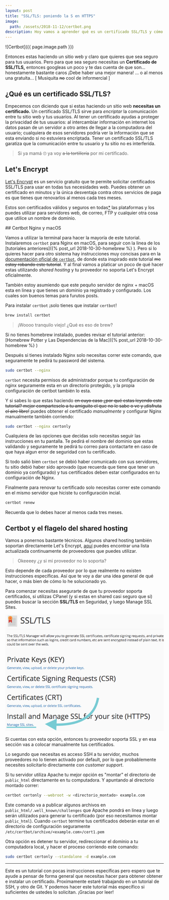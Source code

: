 ```yaml
---
layout: post
title: "SSL/TLS: poniendo la S en HTTPS"
image:
  path: /assets/2018-11-12/certbot.png
description: Hoy vamos a aprender qué es un certificado SSL/TLS y cómo hacer uno gratuitamente.
---
```


![Certbot]({{ page.image.path }})

Entonces estas haciendo un sitio web y claro que quieres que sea seguro para tus usuarios. Pero para que sea seguro necesitas un **Certificado de SSL/TLS,** entonces googleas un poco y te das cuenta de que son... honestamente bastante caros ¡Debe haber una mejor manera! ... o al menos una gratuita... [ Musiquita ~~no~~ cool de informercial ]

<!--more-->

## ¿Qué es un certificado SSL/TLS?

Empecemos con diciendo que si estas haciendo un sitio web **necesitas un certificado.** Un certificado SSL/TLS sirve para _encriptar_ la comunicación entre tu sitio web y tus usuarios. Al tener un certificado ayudas a proteger la privacidad de tus usuarios: al intercambiar información en internet los datos pasan de un servidor a otro antes de llegar a la computadora del usuario; cualquiera de esos servidores podría ver la información que se esta enviando si no estuviera encriptada. Tener un certificado SSL/TLS garatiza que la comunicación entre tu usuario y tu sitio no es interferida.

> Si ya mamá :roll_eyes: ya voy ~~a la tortillería~~ por mi certificado.

## Let's Encrypt

[Let's Encrypt](https://letsencrypt.org) es un servicio gratuito que te permite solicitar certificados SSL/TLS para usar en todas tus necesidades web. Puedes obtener un certificado en minutos y la única desventaja contra otros servicios de paga es que tienes que renovarlos al menos cada tres meses.

Estos son certificados válidos y seguros en todas[*](https://letsencrypt.org/docs/certificate-compatibility/) las plataformas y los puedes utilizar para servidores web, de correo, FTP y cualquier otra cosa que utilice un nombre de dominio.

## Certbot Nginx y macOS

Vamos a utilizar la terminal para hacer la mayoría de este tutorial. Instalaremos `certbot` para Nginx en macOS, para seguir con la linea de los [tutoriales anteriores]({% post_url 2018-10-30-homebrew %}
). Pero si lo quieres hacer para otro sistema hay instrucciones muy concisas para en la [documentación oficial de `certbot`](https://certbot.eff.org/), de donde esta inspirado este tutorial ~~me estoy robando este tutorial~~. Y al final vamos a platicar un poco de qué hacer estas utilizando *shared hosting* y tu proveedor no soporta Let's Encrypt oficialmente.

También estoy asumiendo que este pequño servidor de nginx + macOS esta en linea y que tienes un dominio ya registrado y configurado. Los cuales son buenos temas para furutos posts.

Para instalar `certbot` ¡solo tienes que instalar `certbot`!

```bash
brew install certbot
```
> ¡Woooo tranquilo viejo! ¿Qué es eso de brew?

Si no tienes homebrew instalado, puedes revisar el tutorial anterior: [Homebrew Potter y Las Dependencias de la Mac]({% post_url 2018-10-30-homebrew %}
)

Después si tienes instalado Nginx solo necesitas correr este comando, que seguramente te pedirá tu password del sistema.

```bash
sudo certbot --nginx
```

`certbot` necesita permisos de administrador porque tu configuración de nginx seguramente esta en un directorio protegido, y la propia configuración de certbot también lo esta.

Y si sabes lo que estas haciendo ~~en cuyo caso ¿por qué estas leyendo este tutorial? mejor comparteselo a tu amiguito el que no le sabe o ve y ¡disfruta el aire libre!~~ puedes obtener el certificado _manualmente_ y configurar Nginx manualmente también corriendo:

```bash
sudo certbot --nginx certonly
```

Cualquiera de las opciones que decidas solo necesitas seguir las instrucciones en tu pantalla. Te pedirá el nombre del dominio que estas validando y seguramente te pedirá tu correo para contactarte en caso de que haya algun error de seguridad con tu certificado.

Si todo salió bien `certbot` se debió haber comunicado con sus servidores, tu sitio debió haber sido aprovado (que recuerda que tiene que tener un dominio ya configurado) y tus certificados deben estar configurados en tu configuración de Nginx.

Finalmente para renovar tu certificado solo necesitas correr este comando en el mismo servidor que hiciste tu configuración incial.

```bash
certbot renew
```

Recuerda que lo debes hacer al menos cada tres meses.

## Certbot y el flagelo del shared hosting

Vamos a ponernos bastante técnicos. Algunos shared hosting también soportan directamente Let's Encrypt, [aquí](https://community.letsencrypt.org/t/web-hosting-who-support-lets-encrypt/6920) puedes encontrar una lista actualizada continuamente de proveedores que puedes utilizar.

> Okeeeey ¿y si mi proveedor no lo soporta?

Esto depende de cada proveedor por lo que realmente no existen instrucciones específicas. Así que te voy a dar una idea general de qué hacer, o más bien de cómo lo he solucionado yo.

Para comenzar necesitas asegurarte de que tu proveedor soporta certificados, si utilizas CPanel (y si estas en shared casi seguro que si) puedes buscar la sección **SSL/TLS** en Seguridad, y luego Manage SSL Sites.

![Cpanel SSL][cpanel]

Si cuentas con esta opción, entonces tu proveedor soporta SSL y en esa sección vas a colocar manualmente tus certificados.

Lo segundo que necesitas es acceso SSH a tu servidor, muchos proveedores no lo tienen activado por default, por lo que probablemente necesites solicitarlo directamente con _customer support_.

Si tu servidor utiliza Apache tu mejor opción es "montar" el directorio de `public_html` directamente en tu computadora. Y apuntando al directorio montado correr:

```bash
certbot certonly --webroot -w <directorio_montado> example.com
```

Este comando va a publicar algunos archivos en `public_html/.well_known/challenges` que Apache pondrá en linea y luego serán utilizados para generar tu certificado (por eso necesitamos montar `public_html`). Cuando `certbot` termine tus certificados deberán estar en el directorio de configuración seguramente `/etc/certbot/archive/<example.com>/cert1.pem`

Otra opción es detener tu servidor, redireccionar el dominio a tu computadora local, y hacer el proceso corriendo este comando:

```bash
sudo certbot certonly --standalone -d example.com
```

-----

Este es un tutorial con pocas instrucciones específicas pero espero que te ayude a pensar de forma general que necesitas hacer para obtener obtener e instalar un certificado. Proximamente estaré trabajando en un tutorial de SSH, y otro de Git. Y podemos hacer este tutorial más específico si suficientes de ustedes lo solicitan. ¡Gracias por leer!

[cpanel]: /assets/2018-11-12/cpanel_ssl.png

